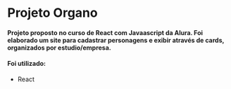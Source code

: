 # Projeto Organo

#### Projeto proposto no curso de React com Javaascript da Alura. Foi elaborado um site para cadastrar personagens e exibir através de cards, organizados por estudio/empresa.

#### Foi utilizado:

- React
